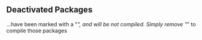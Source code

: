 Deactivated Packages
-------------------

...have been marked with a "_", and will be not compiled. Simply remove "_" to compile those packages
